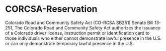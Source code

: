# CORCSA-Reservation
Colorado Road and Community Safety Act (CO-RCSA SB251)  Senate Bill 13-251, The Colorado Road and Community Safety Act authorizes the issuance of a Colorado driver license, instruction permit or identification card to those individuals who either cannot demonstrate lawful presence in the U.S. or can only demonstrate temporary lawful presence in the U.S. 
